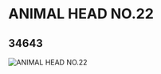 # ANIMAL HEAD NO.22
## 34643
![ANIMAL HEAD NO.22](https://lc-www-live-s.legocdn.com/media/bricks/5/2/6196991.jpg)